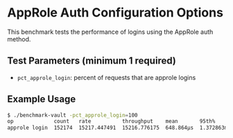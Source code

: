 # AppRole Auth Configuration Options

This benchmark tests the performance of logins using the AppRole auth method.

## Test Parameters (minimum 1 required)

- `pct_approle_login`: percent of requests that are approle logins

## Example Usage

```bash
$ ./benchmark-vault -pct_approle_login=100
op             count   rate          throughput    mean       95th%       99th%       successRatio
approle login  152174  15217.447491  15216.776175  648.864µs  1.372863ms  2.330503ms  100.00%
```

